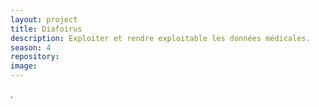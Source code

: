 ```yaml
---
layout: project
title: Diafoirus
description: Exploiter et rendre exploitable les données médicales.
season: 4
repository:
image:
---
```


.
